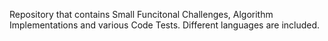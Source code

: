 Repository that contains Small Funcitonal Challenges, Algorithm Implementations and various Code Tests. 
Different languages are included.
